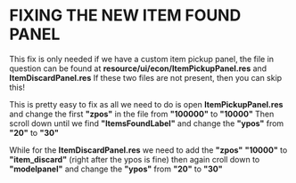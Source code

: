 # FIXING THE NEW ITEM FOUND PANEL

This fix is only needed if we have a custom item pickup panel, the file in question can be found at **resource/ui/econ/ItemPickupPanel.res** and **ItemDiscardPanel.res**
If these two files are not present, then you can skip this!

This is pretty easy to fix as all we need to do is open **ItemPickupPanel.res** and change the first **"zpos"** in the file from **"100000"** to **"10000"**
Then scroll down until we find **"ItemsFoundLabel"** and change the **"ypos"** from **"20"** to **"30"**

While for the **ItemDiscardPanel.res** we need to add the **"zpos"** **"10000"** to **"item_discard"** (right after the ypos is fine)
then again croll down to **"modelpanel"** and change the **"ypos"** from **"20"** to **"30"**